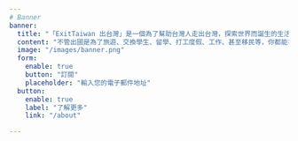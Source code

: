 ```yaml
---
# Banner
banner:
  title: "「ExitTaiwan 出台灣」是一個為了幫助台灣人走出台灣，探索世界而誕生的生活品牌。"
  content: "不管出國是為了旅遊、交換學生、留學、打工度假、工作、甚至移民等，你都能在這個網站上找到相關的資訊。"
  image: "/images/banner.png"
  form:
    enable: true
    button: "訂閱"
    placeholder: "輸入您的電子郵件地址"
  button:
    enable: true
    label: "了解更多"
    link: "/about"

---
```

